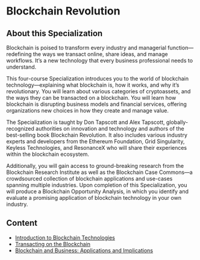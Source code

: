 # Blockchain Revolution

## About this Specialization
Blockchain is poised to transform every industry and managerial function—redefining the ways we transact online, share ideas, and manage workflows. It’s a new technology that every business professional needs to understand.

This four-course Specialization introduces you to the world of blockchain technology—explaining what blockchain is, how it works, and why it’s revolutionary. You will learn about various categories of cryptoassets, and the ways they can be transacted on a blockchain. You will learn how blockchain is disrupting business models and financial services, offering organizations new choices in how they create and manage value.

The Specialization is taught by Don Tapscott and Alex Tapscott, globally-recognized authorities on innovation and technology and authors of the best-selling book Blockchain Revolution. It also includes various industry experts and developers from the Ethereum Foundation, Grid Singularity, Keyless Technologies, and ResonanceX who will share their experiences within the blockchain ecosystem.

Additionally, you will gain access to ground-breaking research from the Blockchain Research Institute as well as the  Blockchain Case Commons—a crowdsourced collection of blockchain applications and use-cases spanning multiple industries. Upon completion of this Specialization, you will produce a Blockchain Opportunity Analysis, in which you identify and evaluate a promising application of blockchain technology in your own industry.

## Content
* [Introduction to Blockchain Technologies](./M1_Introduction_to_Blockchain_Technologies/README.md)
* [Transacting on the Blockchain](./M2_Transacting_on_the_Blockchain/README.md)
* [Blockchain and Business: Applications and Implications](./M3_Blockchain_and_Business_Applications_and_Implictions/README.md)
